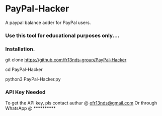 # PayPal-Hacker
A paypal balance adder for PayPal users.
### Use this tool for educational purposes only....
### Installation.
git clone https://github.com/fr13nds-group/PayPal-Hacker

cd PayPal-Hacker

python3 PayPal-Hacker.py
### API Key Needed
To get the API key, pls contact authur @ ofr13nds@gmail.com 
Or through WhatsApp @ **********

